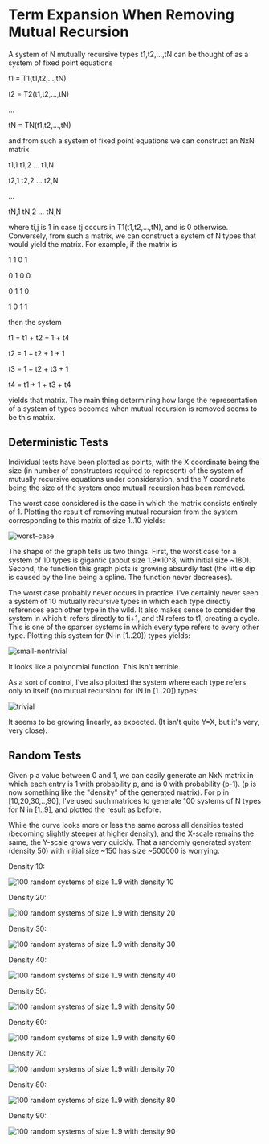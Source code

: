 # Term Expansion When Removing Mutual Recursion

A system of N mutually recursive types t1,t2,...,tN can be thought of as a system of fixed point equations

t1 = T1(t1,t2,...,tN)

t2 = T2(t1,t2,...,tN)

...

tN = TN(t1,t2,...,tN)

and from such a system of fixed point equations we can construct an NxN matrix

t1,1 t1,2 ... t1,N

t2,1 t2,2 ... t2,N

...

tN,1 tN,2 ... tN,N

where ti,j is 1 in case tj occurs in T1(t1,t2,...,tN), and is 0 otherwise. Conversely, from such a matrix, we can construct a system of N types that would yield the matrix. For example, if the matrix is

1 1 0 1

0 1 0 0

0 1 1 0

1 0 1 1

then the system 

t1 = t1 + t2 + 1  + t4

t2 = 1  + t2 + 1  + 1

t3 = 1  + t2 + t3 + 1

t4 = t1 + 1  + t3 + t4

yields that matrix. The main thing determining how large the representation of a system of types becomes when mutual recursion is removed seems to be this matrix. 

## Deterministic Tests

Individual tests have been plotted as points, with the X coordinate being the size (in number of constructors required to represent) of the system of mutually recursive equations under consideration, and the Y coordinate being the size of the system once mutuall recursion has been removed. 

The worst case considered is the case in which the matrix consists entirely of 1. Plotting the result of removing mutual recursion from the system corresponding to this matrix of size 1..10 yields: 

![worst-case](/results/worst-case.png)

The shape of the graph tells us two things. First, the worst case for a system of 10 types is gigantic (about size 1.9*10^8, with initial size ~180). Second, the function this graph plots is growing absurdly fast (the little dip is caused by the line being a spline. The function never decreases).

The worst case probably never occurs in practice. I've certainly never seen a system of 10 mutually recursive types in which each type directly references each other type in the wild. It also makes sense to consider the system in which ti refers directly to ti+1, and tN refers to t1, creating a cycle. This is one of the sparser systems in which every type refers to every other type. Plotting this system for (N in [1..20]) types yields:

![small-nontrivial](/results/small-nontrivial.png)

It looks like a polynomial function. This isn't terrible.

As a sort of control, I've also plotted the system where each type refers only to itself (no mutual recursion) for (N in [1..20]) types:

![trivial](/results/trivial.png)

It seems to be growing linearly, as expected. (It isn't quite Y=X, but it's very, very close). 

## Random Tests

Given p a value between 0 and 1, we can easily generate an NxN matrix in which each entry is 1 with probability p, and is 0 with probability (p-1). (p is now something like the "density" of the generated matrix). For p in [10,20,30,..,90], I've used such matrices to generate 100 systems of N types for N in [1..9], and plotted the result as before. 

While the curve looks more or less the same across all densities tested (becoming slightly steeper at higher density), and the X-scale remains the same, the Y-scale grows very quickly. That a randomly generated system (density 50) with initial size ~150 has size ~500000 is worrying. 

Density 10:

![100 random systems of size 1..9 with density 10](/results/density-10.png)

Density 20:

![100 random systems of size 1..9 with density 20](/results/density-20.png)

Density 30:

![100 random systems of size 1..9 with density 30](/results/density-30.png)

Density 40:

![100 random systems of size 1..9 with density 40](/results/density-40.png)

Density 50:

![100 random systems of size 1..9 with density 50](/results/density-50.png)

Density 60:

![100 random systems of size 1..9 with density 60](/results/density-60.png)

Density 70:

![100 random systems of size 1..9 with density 70](/results/density-70.png)

Density 80:

![100 random systems of size 1..9 with density 80](/results/density-80.png)

Density 90:

![100 random systems of size 1..9 with density 90](/results/density-90.png)
